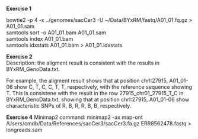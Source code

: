 **Exercise 1**   
   
bowtie2 -p 4 -x ../genomes/sacCer3 -U ~/Data/BYxRM/fastq/A01_01.fq.gz > A01_01.sam   
samtools sort -o A01_01.bam A01_01.sam   
samtools index A01_01.bam   
samtools idxstats A01_01.bam > A01_01.idxstats   
   

**Exercise 2**   
Description: the aligment result is consistent with the results in BYxRM_GenoData.txt.   

For example, the aligment result shows that at position chrI:27915, A01_01-06 show C, T, C, C, T, T, respectively, with the reference sequence showing T. This is consistene with the result in the row 27915_chr01_27915_T_C in BYxRM_GenoData.txt, showing that at position chrI:27915, A01_01-06 show characteristic SNPs of R, B, R, R, B, B, respectively.    

**Exercise 4**
Minimap2 command:
minimap2 -ax map-ont /Users/cmdb/Data/References/sacCer3/sacCer3.fa.gz ERR8562478.fastq > longreads.sam

